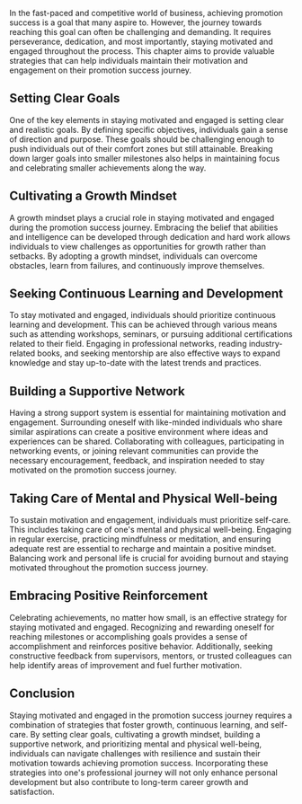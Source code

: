 
In the fast-paced and competitive world of business, achieving promotion success is a goal that many aspire to. However, the journey towards reaching this goal can often be challenging and demanding. It requires perseverance, dedication, and most importantly, staying motivated and engaged throughout the process. This chapter aims to provide valuable strategies that can help individuals maintain their motivation and engagement on their promotion success journey.

Setting Clear Goals
-------------------

One of the key elements in staying motivated and engaged is setting clear and realistic goals. By defining specific objectives, individuals gain a sense of direction and purpose. These goals should be challenging enough to push individuals out of their comfort zones but still attainable. Breaking down larger goals into smaller milestones also helps in maintaining focus and celebrating smaller achievements along the way.

Cultivating a Growth Mindset
----------------------------

A growth mindset plays a crucial role in staying motivated and engaged during the promotion success journey. Embracing the belief that abilities and intelligence can be developed through dedication and hard work allows individuals to view challenges as opportunities for growth rather than setbacks. By adopting a growth mindset, individuals can overcome obstacles, learn from failures, and continuously improve themselves.

Seeking Continuous Learning and Development
-------------------------------------------

To stay motivated and engaged, individuals should prioritize continuous learning and development. This can be achieved through various means such as attending workshops, seminars, or pursuing additional certifications related to their field. Engaging in professional networks, reading industry-related books, and seeking mentorship are also effective ways to expand knowledge and stay up-to-date with the latest trends and practices.

Building a Supportive Network
-----------------------------

Having a strong support system is essential for maintaining motivation and engagement. Surrounding oneself with like-minded individuals who share similar aspirations can create a positive environment where ideas and experiences can be shared. Collaborating with colleagues, participating in networking events, or joining relevant communities can provide the necessary encouragement, feedback, and inspiration needed to stay motivated on the promotion success journey.

Taking Care of Mental and Physical Well-being
---------------------------------------------

To sustain motivation and engagement, individuals must prioritize self-care. This includes taking care of one's mental and physical well-being. Engaging in regular exercise, practicing mindfulness or meditation, and ensuring adequate rest are essential to recharge and maintain a positive mindset. Balancing work and personal life is crucial for avoiding burnout and staying motivated throughout the promotion success journey.

Embracing Positive Reinforcement
--------------------------------

Celebrating achievements, no matter how small, is an effective strategy for staying motivated and engaged. Recognizing and rewarding oneself for reaching milestones or accomplishing goals provides a sense of accomplishment and reinforces positive behavior. Additionally, seeking constructive feedback from supervisors, mentors, or trusted colleagues can help identify areas of improvement and fuel further motivation.

Conclusion
----------

Staying motivated and engaged in the promotion success journey requires a combination of strategies that foster growth, continuous learning, and self-care. By setting clear goals, cultivating a growth mindset, building a supportive network, and prioritizing mental and physical well-being, individuals can navigate challenges with resilience and sustain their motivation towards achieving promotion success. Incorporating these strategies into one's professional journey will not only enhance personal development but also contribute to long-term career growth and satisfaction.

